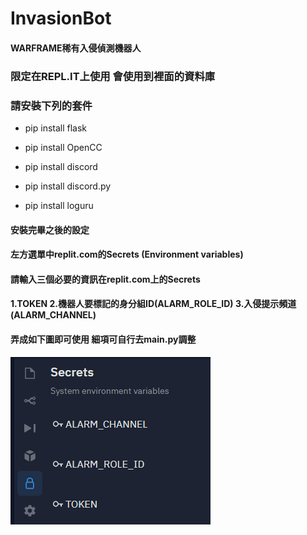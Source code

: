 # InvasionBot 
#### WARFRAME稀有入侵偵測機器人
### 限定在REPL.IT上使用 會使用到裡面的資料庫
### 請安裝下列的套件

+ pip install flask

+ pip install OpenCC

+ pip install discord

+ pip install discord.py

+ pip install loguru


#### 安裝完畢之後的設定
#### 左方選單中replit.com的Secrets (Environment variables) 
#### 請輸入三個必要的資訊在replit.com上的Secrets
#### 1.TOKEN 2.機器人要標記的身分組ID(ALARM_ROLE_ID) 3.入侵提示頻道(ALARM_CHANNEL)
#### 弄成如下圖即可使用 細項可自行去main.py調整
![](invpic.png "這樣")
